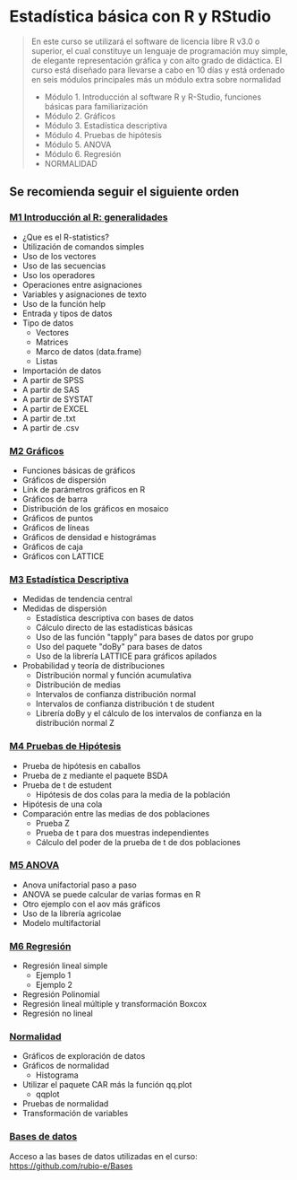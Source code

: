 # Estadística básica con R y RStudio
> En este curso se utilizará el software de licencia libre R v3.0 o superior, el cual constituye un lenguaje de programación muy simple, de elegante representación gráfica y con alto grado de didáctica. El curso está diseñado para llevarse a cabo en 10 días y está ordenado en seis módulos principales más un módulo extra sobre normalidad
> -	Módulo 1. Introducción al software R y R-Studio, funciones básicas para familiarización
> -	Módulo 2. Gráficos 
> -	Módulo 3. Estadística descriptiva
> -	Módulo 4. Pruebas de hipótesis
> -	Módulo 5. ANOVA
> -	Módulo 6. Regresión
> -	NORMALIDAD
## Se recomienda seguir el siguiente orden 
### [M1 Introducción al R: generalidades](https://github.com/rubio-e/Curso_R/blob/main/M1.md)
- ¿Que es el R-statistics?
- Utilización de comandos simples
- Uso de los vectores
- Uso de las secuencias
- Uso los operadores
- Operaciones entre asignaciones
- Variables y asignaciones de texto
- Uso de la función help
- Entrada y tipos de datos
- Tipo de datos
   - Vectores
   - Matrices
   - Marco de datos (data.frame)
   - Listas
- Importación de datos
- A partir de SPSS
- A partir de SAS
- A partir de SYSTAT
- A partir de EXCEL
- A partir de .txt
- A partir de .csv 
### [M2 Gráficos](https://github.com/rubio-e/Curso_R/blob/main/M2.md)
- Funciones básicas de gráficos
- Gráficos de dispersión
- Línk de parámetros gráficos en R
- Gráficos de barra
- Distribución de los gráficos en mosaico
- Gráficos de puntos
- Gráficos de líneas
- Gráficos de densidad e histográmas
- Gráficos de caja
- Gráficos con LATTICE
### [M3 Estadística Descriptiva](https://github.com/rubio-e/Curso_R/blob/main/M3.md)
- Medidas de tendencia central
- Medidas de dispersión
   - Estadística descriptiva con bases de datos
   - Cálculo directo de las estadísticas básicas
   - Uso de las función "tapply" para bases de datos por grupo
   - Uso del paquete "doBy" para bases de datos
   - Uso de la librería LATTICE para gráficos apilados
- Probabilidad y teoría de distribuciones
   - Distribución normal y función acumulativa
   - Distribución de medias
  - Intervalos de confianza distribución normal
  - Intervalos de confianza distribución t de student
  -   Librería doBy y el cálculo de los intervalos de confianza en la distribución normal Z 

### [M4 Pruebas de Hipótesis](https://github.com/rubio-e/Curso_R/blob/main/M4.md)
- Prueba de hipótesis en caballos 
- Prueba de z mediante el paquete BSDA
- Prueba de t de estudent
   - Hipótesis de dos colas para la media de la población 
- Hipótesis de una cola
- Comparación entre las medias de dos poblaciones
   - Prueba Z
   - Prueba de t para dos muestras independientes
   - Cálculo del poder de la prueba de t de dos poblaciones
### [M5 ANOVA](https://github.com/rubio-e/Curso_R/blob/main/M5.md)
- Anova unifactorial paso a paso
- ANOVA se puede calcular de varias formas en R
- Otro ejemplo con el aov más gráficos
- Uso de la librería agricolae
- Modelo multifactorial
### [M6 Regresión](https://github.com/rubio-e/Curso_R/blob/main/M6.md)
- Regresión lineal simple
   - Ejemplo 1
   - Ejemplo 2
- Regresión Polinomial
- Regresión lineal múltiple y transformación Boxcox
- Regresión no lineal
### [Normalidad](https://github.com/rubio-e/Curso_R/blob/main/NORMALIDAD.md)
- Gráficos de exploración de datos
- Gráficos de normalidad
   - Histograma
- Utilizar el paquete CAR más la función qq.plot
   - qqplot
- Pruebas de normalidad
- Transformación de variables
### [Bases de datos](https://github.com/rubio-e/Bases)
Acceso a las bases de datos utilizadas en el curso: https://github.com/rubio-e/Bases


